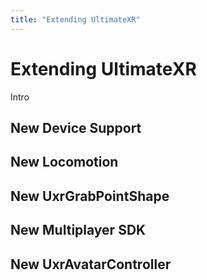 ```yaml
---
title: "Extending UltimateXR"
---
```


# Extending UltimateXR

Intro

## New Device Support

## New Locomotion

## New UxrGrabPointShape

## New Multiplayer SDK

## New UxrAvatarController
